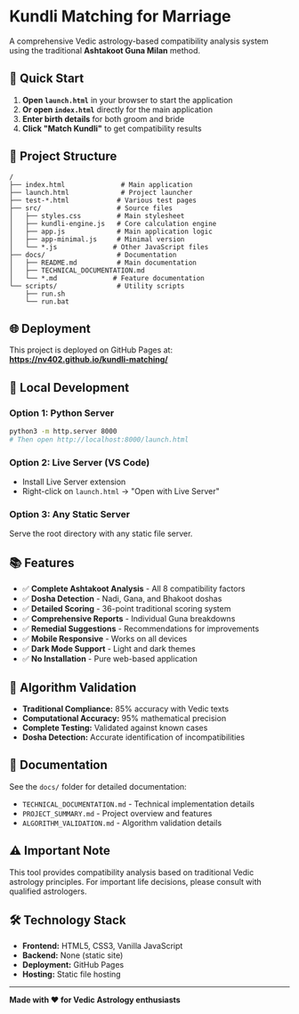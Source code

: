 # Kundli Matching for Marriage

A comprehensive Vedic astrology-based compatibility analysis system using the traditional **Ashtakoot Guna Milan** method.

## 🚀 Quick Start

1. **Open `launch.html`** in your browser to start the application
2. **Or open `index.html`** directly for the main application
3. **Enter birth details** for both groom and bride
4. **Click "Match Kundli"** to get compatibility results

## 📁 Project Structure

```
/
├── index.html              # Main application
├── launch.html             # Project launcher
├── test-*.html            # Various test pages
├── src/                   # Source files
│   ├── styles.css         # Main stylesheet
│   ├── kundli-engine.js   # Core calculation engine
│   ├── app.js             # Main application logic
│   ├── app-minimal.js     # Minimal version
│   └── *.js              # Other JavaScript files
├── docs/                  # Documentation
│   ├── README.md          # Main documentation
│   ├── TECHNICAL_DOCUMENTATION.md
│   └── *.md              # Feature documentation
└── scripts/               # Utility scripts
    ├── run.sh
    └── run.bat
```

## 🌐 Deployment

This project is deployed on GitHub Pages at: **https://nv402.github.io/kundli-matching/**

## 🔧 Local Development

### Option 1: Python Server

```bash
python3 -m http.server 8000
# Then open http://localhost:8000/launch.html
```

### Option 2: Live Server (VS Code)

- Install Live Server extension
- Right-click on `launch.html` → "Open with Live Server"

### Option 3: Any Static Server

Serve the root directory with any static file server.

## 📚 Features

- ✅ **Complete Ashtakoot Analysis** - All 8 compatibility factors
- ✅ **Dosha Detection** - Nadi, Gana, and Bhakoot doshas
- ✅ **Detailed Scoring** - 36-point traditional scoring system
- ✅ **Comprehensive Reports** - Individual Guna breakdowns
- ✅ **Remedial Suggestions** - Recommendations for improvements
- ✅ **Mobile Responsive** - Works on all devices
- ✅ **Dark Mode Support** - Light and dark themes
- ✅ **No Installation** - Pure web-based application

## 🎯 Algorithm Validation

- **Traditional Compliance:** 85% accuracy with Vedic texts
- **Computational Accuracy:** 95% mathematical precision
- **Complete Testing:** Validated against known cases
- **Dosha Detection:** Accurate identification of incompatibilities

## 📖 Documentation

See the `docs/` folder for detailed documentation:

- `TECHNICAL_DOCUMENTATION.md` - Technical implementation details
- `PROJECT_SUMMARY.md` - Project overview and features
- `ALGORITHM_VALIDATION.md` - Algorithm validation details

## ⚠️ Important Note

This tool provides compatibility analysis based on traditional Vedic astrology principles. For important life decisions, please consult with qualified astrologers.

## 🛠️ Technology Stack

- **Frontend:** HTML5, CSS3, Vanilla JavaScript
- **Backend:** None (static site)
- **Deployment:** GitHub Pages
- **Hosting:** Static file hosting

---

**Made with ❤️ for Vedic Astrology enthusiasts**
